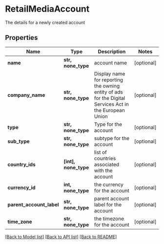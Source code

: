 # RetailMediaAccount

The details for a newly created account

## Properties
Name | Type | Description | Notes
------------ | ------------- | ------------- | -------------
**name** | **str, none_type** | account name | [optional] 
**company_name** | **str, none_type** | Display name for reporting the owning entity of ads for the Digital Services Act in the European Union | [optional] 
**type** | **str, none_type** | Type for the account | [optional] 
**sub_type** | **str, none_type** | subtype for the account | [optional] 
**country_ids** | **[int], none_type** | list of countries associated with the account | [optional] 
**currency_id** | **int, none_type** | the currency for the account | [optional] 
**parent_account_label** | **str, none_type** | parent account label for the account | [optional] 
**time_zone** | **str, none_type** | the timezone for the account | [optional] 

[[Back to Model list]](../README.md#documentation-for-models) [[Back to API list]](../README.md#documentation-for-api-endpoints) [[Back to README]](../README.md)


